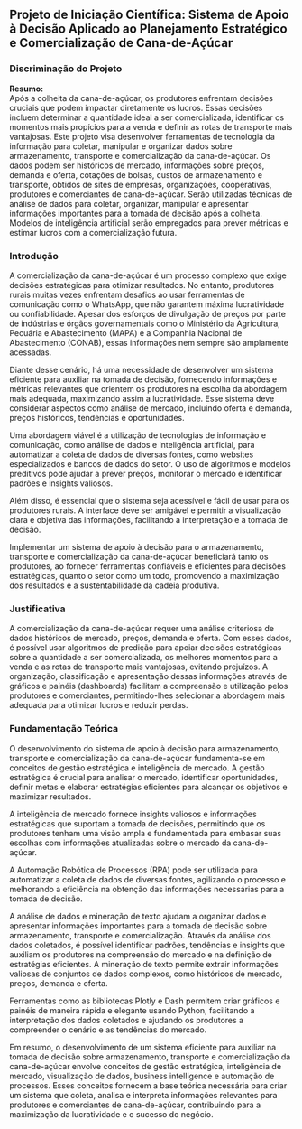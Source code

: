 ## Projeto de Iniciação Científica: Sistema de Apoio à Decisão Aplicado ao Planejamento Estratégico e Comercialização de Cana-de-Açúcar

### Discriminação do Projeto

**Resumo:**  
Após a colheita da cana-de-açúcar, os produtores enfrentam decisões cruciais que podem impactar diretamente os lucros. Essas decisões incluem determinar a quantidade ideal a ser comercializada, identificar os momentos mais propícios para a venda e definir as rotas de transporte mais vantajosas. Este projeto visa desenvolver ferramentas de tecnologia da informação para coletar, manipular e organizar dados sobre armazenamento, transporte e comercialização da cana-de-açúcar. Os dados podem ser históricos de mercado, informações sobre preços, demanda e oferta, cotações de bolsas, custos de armazenamento e transporte, obtidos de sites de empresas, organizações, cooperativas, produtores e comerciantes de cana-de-açúcar. Serão utilizadas técnicas de análise de dados para coletar, organizar, manipular e apresentar informações importantes para a tomada de decisão após a colheita. Modelos de inteligência artificial serão empregados para prever métricas e estimar lucros com a comercialização futura.

### Introdução

A comercialização da cana-de-açúcar é um processo complexo que exige decisões estratégicas para otimizar resultados. No entanto, produtores rurais muitas vezes enfrentam desafios ao usar ferramentas de comunicação como o WhatsApp, que não garantem máxima lucratividade ou confiabilidade. Apesar dos esforços de divulgação de preços por parte de indústrias e órgãos governamentais como o Ministério da Agricultura, Pecuária e Abastecimento (MAPA) e a Companhia Nacional de Abastecimento (CONAB), essas informações nem sempre são amplamente acessadas.

Diante desse cenário, há uma necessidade de desenvolver um sistema eficiente para auxiliar na tomada de decisão, fornecendo informações e métricas relevantes que orientem os produtores na escolha da abordagem mais adequada, maximizando assim a lucratividade. Esse sistema deve considerar aspectos como análise de mercado, incluindo oferta e demanda, preços históricos, tendências e oportunidades.

Uma abordagem viável é a utilização de tecnologias de informação e comunicação, como análise de dados e inteligência artificial, para automatizar a coleta de dados de diversas fontes, como websites especializados e bancos de dados do setor. O uso de algoritmos e modelos preditivos pode ajudar a prever preços, monitorar o mercado e identificar padrões e insights valiosos.

Além disso, é essencial que o sistema seja acessível e fácil de usar para os produtores rurais. A interface deve ser amigável e permitir a visualização clara e objetiva das informações, facilitando a interpretação e a tomada de decisão.

Implementar um sistema de apoio à decisão para o armazenamento, transporte e comercialização da cana-de-açúcar beneficiará tanto os produtores, ao fornecer ferramentas confiáveis e eficientes para decisões estratégicas, quanto o setor como um todo, promovendo a maximização dos resultados e a sustentabilidade da cadeia produtiva.

### Justificativa

A comercialização da cana-de-açúcar requer uma análise criteriosa de dados históricos de mercado, preços, demanda e oferta. Com esses dados, é possível usar algoritmos de predição para apoiar decisões estratégicas sobre a quantidade a ser comercializada, os melhores momentos para a venda e as rotas de transporte mais vantajosas, evitando prejuízos. A organização, classificação e apresentação dessas informações através de gráficos e painéis (dashboards) facilitam a compreensão e utilização pelos produtores e comerciantes, permitindo-lhes selecionar a abordagem mais adequada para otimizar lucros e reduzir perdas.

### Fundamentação Teórica

O desenvolvimento do sistema de apoio à decisão para armazenamento, transporte e comercialização da cana-de-açúcar fundamenta-se em conceitos de gestão estratégica e inteligência de mercado. A gestão estratégica é crucial para analisar o mercado, identificar oportunidades, definir metas e elaborar estratégias eficientes para alcançar os objetivos e maximizar resultados.

A inteligência de mercado fornece insights valiosos e informações estratégicas que suportam a tomada de decisões, permitindo que os produtores tenham uma visão ampla e fundamentada para embasar suas escolhas com informações atualizadas sobre o mercado da cana-de-açúcar.

A Automação Robótica de Processos (RPA) pode ser utilizada para automatizar a coleta de dados de diversas fontes, agilizando o processo e melhorando a eficiência na obtenção das informações necessárias para a tomada de decisão.

A análise de dados e mineração de texto ajudam a organizar dados e apresentar informações importantes para a tomada de decisão sobre armazenamento, transporte e comercialização. Através da análise dos dados coletados, é possível identificar padrões, tendências e insights que auxiliam os produtores na compreensão do mercado e na definição de estratégias eficientes. A mineração de texto permite extrair informações valiosas de conjuntos de dados complexos, como históricos de mercado, preços, demanda e oferta.

Ferramentas como as bibliotecas Plotly e Dash permitem criar gráficos e painéis de maneira rápida e elegante usando Python, facilitando a interpretação dos dados coletados e ajudando os produtores a compreender o cenário e as tendências do mercado.

Em resumo, o desenvolvimento de um sistema eficiente para auxiliar na tomada de decisão sobre armazenamento, transporte e comercialização da cana-de-açúcar envolve conceitos de gestão estratégica, inteligência de mercado, visualização de dados, business intelligence e automação de processos. Esses conceitos fornecem a base teórica necessária para criar um sistema que coleta, analisa e interpreta informações relevantes para produtores e comerciantes de cana-de-açúcar, contribuindo para a maximização da lucratividade e o sucesso do negócio.
